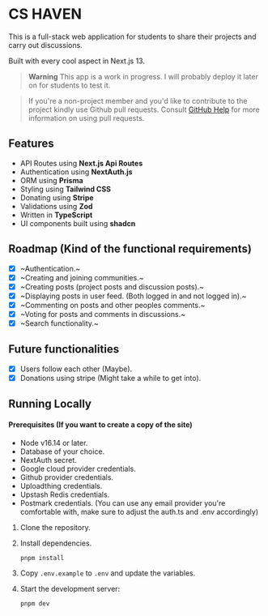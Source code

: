 # CS HAVEN

This is a full-stack web application for students to share their projects and carry out discussions.

Built with every cool aspect in Next.js 13.

> **Warning**
> This app is a work in progress. I will probably deploy it later on for students to test it.

>
> If you're a non-project member and you'd like to contribute to the project kindly use Github pull requests. Consult 
> [GitHub Help](https://help.github.com/articles/about-pull-requests/) for more 
> information on using pull requests.

## Features 

- API Routes using **Next.js Api Routes**
- Authentication using **NextAuth.js**
- ORM using **Prisma**
- Styling using **Tailwind CSS**
- Donating using **Stripe** 
- Validations using **Zod**
- Written in **TypeScript**
- UI components built using **shadcn**

## Roadmap (Kind of the functional requirements)

- [x] ~Authentication.~
- [x] ~Creating and joining communities.~
- [x] ~Creating posts (project posts and discussion posts).~
- [x] ~Displaying posts in user feed. (Both logged in and not logged in).~
- [x] ~Commenting on posts and other peoples comments.~
- [x] ~Voting for posts and comments in discussions.~
- [x] ~Search functionality.~

## Future functionalities

- [x] Users follow each other (Maybe).
- [x] Donations using stripe (Might take a while to get into).

## Running Locally

#### Prerequisites (If you want to create a copy of the site)

* Node v16.14 or later.
* Database of your choice.
* NextAuth secret.
* Google cloud provider credentials.
* Github provider credentials.
* Uploadthing credentials.
* Upstash Redis credentials.
* Postmark credentials. (You can use any email provider you're comfortable with, make sure to adjust the auth.ts and .env accordingly)

1. Clone the repository.

2. Install dependencies.

   ```sh
   pnpm install
    ```

3. Copy `.env.example` to `.env` and update the variables.  

4. Start the development server:

   ```sh
   pnpm dev
   ```
